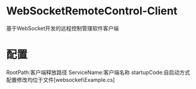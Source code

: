 WebSocketRemoteControl-Client
=======
基于WebSocket开发的远程控制管理软件客户端

配置
======
RootPath:客户端释放路径
ServiceName:客户端名称
startupCode:自启动方式
配置修改均位于文件[websocket\Example.cs]
